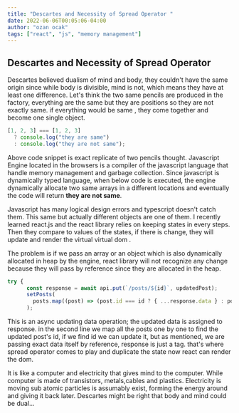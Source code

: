```yaml
---
title: "Descartes and Necessity of Spread Operator "
date: 2022-06-06T00:05:06-04:00
author: "ozan ocak"
tags: ["react", "js", "memory management"]
---
```


## Descartes and Necessity of Spread Operator

Descartes believed dualism of mind and body, they couldn't have the same origin since while body is divisible, mind is not, which means they have at least one difference.
Let's think the two same pencils are produced in the factory, everything are the same but they are positions so they are not exactly same. if everything would be same , they come together and become one single object.

```js
[1, 2, 3] === [1, 2, 3]
  ? console.log("they are same")
  : console.log("they are not same");
```

Above code snippet is exact replicate of two pencils thought. Javascript Engine located in the browsers is a compiler of the javascript language that handle memory management and garbage collection. Since javascript is dynamically typed language, when below code
is executed, the engine dynamically allocate two same arrays in a different locations and eventually the code will return **they are not same**.

Javascript has many logical design errors and typescript doesn't catch them. This same but actually different objects are one of them. I recently learned react.js and the react library relies on keeping states in every steps. Then they compare to values of the states, if there is change, they will update and render the virtual virtual dom .

The problem is if we pass an array or an object which is also dynamically allocated in heap by the engine, react library will not recognize any change because they will pass by reference since they are allocated in the heap.

```js
try {
      const response = await api.put(`/posts/${id}`, updatedPost);
      setPosts(
        posts.map((post) => (post.id === id ? { ...response.data } : post))
      );
```

This is an async updating data operation; the updated data is assigned to response.
in the second line we map all the posts one by one to find the updated post's id, if we find id we can update it, but as mentioned, we are passing exact data itself by reference, response is just a tag. that's where spread operator comes to play and duplicate the state now react can render the dom.

It is like a computer and electricity that gives mind to the computer. While computer is made of transistors, metals,cables and plastics. Electricity is moving sub atomic particles is assumably exist, forming the energy around and giving it back later. Descartes might be right that body and mind could be dual...
